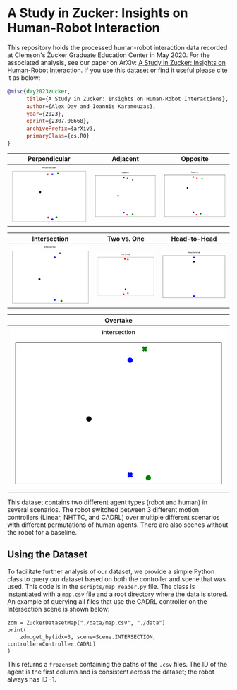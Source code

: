 # A Study in Zucker: Insights on Human-Robot Interaction
This repository holds the processed human-robot interaction data recorded at Clemson's Zucker Graduate Education Center in May 2020. For the associated analysis, see our paper on ArXiv: [A Study in Zucker: Insights on Human-Robot Interaction](https://arxiv.org/abs/2307.08668). If you use this dataset or find it useful please cite it as below:

```bibtex
@misc{day2023zucker,
      title={A Study in Zucker: Insights on Human-Robot Interactions}, 
      author={Alex Day and Ioannis Karamouzas},
      year={2023},
      eprint={2307.08668},
      archivePrefix={arXiv},
      primaryClass={cs.RO}
}
```
|        Perpendicular           |         Adjacent          |          Opposite         |
| ------------------------------ | ------------------------- | ------------------------- |
| ![](figures/perpendicular.gif) | ![](figures/adjacent.gif) | ![](figures/opposite.gif) | 

|         Intersection           |       Two vs. One         |       Head-to-Head          |
| ------------------------------ | ------------------------- | --------------------------- |
| ![](figures/intersection.gif)  | ![](figures/twovsone.gif) | ![](figures/headtohead.gif) |

|           Overtake             | 
| ------------------------------ |
| ![](figures/intersection.gif)  |

This dataset contains two different agent types (robot and human) in several scenarios. The robot switched between 3 different motion controllers (Linear, NHTTC, and CADRL) over multiple different scenarios with different permutations of human agents. There are also scenes without the robot for a baseline.

## Using the Dataset
To facilitate further analysis of our dataset, we provide a simple Python class to query our dataset based on both the controller and scene that was used. This code is in the `scripts/map_reader.py` file. The class is instantiated with a `map.csv` file and a root directory where the data is stored. An example of querying all files that use the CADRL controller on the Intersection scene is shown below:

```python3
zdm = ZuckerDatasetMap("./data/map.csv", "./data")
print(
    zdm.get_by(idx=3, scene=Scene.INTERSECTION, controller=Controller.CADRL)
)
```

This returns a `frozenset` containing the paths of the `.csv` files. The ID of the agent is the first column and is consistent across the dataset; the robot always has ID -1.

